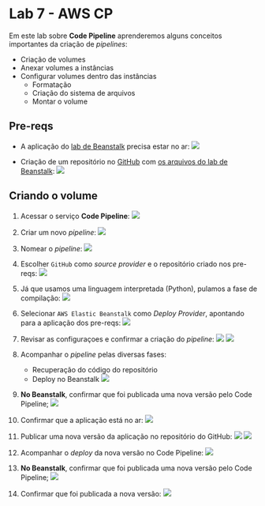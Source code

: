 # Lab 7 - AWS CP

Em este lab sobre **Code Pipeline** aprenderemos alguns conceitos importantes da criação de *pipelines*:
 - Criação de volumes
 - Anexar volumes a instâncias
 - Configurar volumes dentro das instâncias
   * Formatação
   * Criação do sistema de arquivos
   * Montar o volume

## Pre-reqs

- A aplicação do [lab de Beanstalk](/mob/cloud/lab06-paas-eb.md) precisa estar no ar:
   ![](/mob/cloud/img/cp00-0.png)
   
- Criação de um repositório no [GitHub](https://github.com/) com [os arquivos do lab de Beanstalk](/mob/cloud/lab06-paas-eb):
   ![](/mob/cloud/img/cp00-1.png)


## Criando o volume
 
1. Acessar o serviço **Code Pipeline**:
   ![](/mob/cloud/img/cp01.png)
   
2. Criar um novo *pipeline*:
   ![](/mob/cloud/img/cp02.png)

3. Nomear o *pipeline*:
   ![](/mob/cloud/img/cp03.png)

4. Escolher `GitHub` como *source provider* e o repositório criado nos pre-reqs:
   ![](/mob/cloud/img/cp04.png)

5. Já que usamos uma linguagem interpretada (Python), pulamos a fase de compilação:
   ![](/mob/cloud/img/cp05.png)

6. Selecionar `AWS Elastic Beanstalk` como *Deploy Provider*, apontando para a aplicação dos pre-reqs:
   ![](/mob/cloud/img/cp06.png)

7. Revisar as configuraçoes e confirmar a criação do *pipeline*:
   ![](/mob/cloud/img/cp07.png)
   ![](/mob/cloud/img/cp08.png)

8. Acompanhar o *pipeline* pelas diversas fases:
    * Recuperação do código do repositório
    * Deploy no Beanstalk
   ![](/mob/cloud/img/cp09.png)

9. **No Beanstalk**, confirmar que foi publicada uma nova versão pelo Code Pipeline;
   ![](/mob/cloud/img/cp10.png)

10. Confirmar que a aplicação está no ar:
   ![](/mob/cloud/img/cp11.png)

11. Publicar uma nova versão da aplicação no repositório do GitHub:
   ![](/mob/cloud/img/cp12.png)
   ![](/mob/cloud/img/cp13.png)

12. Acompanhar o *deploy* da nova versão no Code Pipeline:
   ![](/mob/cloud/img/cp14.png)

13. **No Beanstalk**, confirmar que foi publicada uma nova versão pelo Code Pipeline;
   ![](/mob/cloud/img/cp15.png)

14. Confirmar que foi publicada a nova versão:
   ![](/mob/cloud/img/cp16.png)
